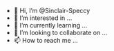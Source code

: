 - 👋 Hi, I’m @Sinclair-Speccy
- 👀 I’m interested in ...
- 🌱 I’m currently learning ...
- 💞️ I’m looking to collaborate on ...
- 📫 How to reach me ...

<!---
Sinclair-Speccy/Sinclair-Speccy is a ✨ special ✨ repository because its `README.md` (this file) appears on your GitHub profile.
You can click the Preview link to take a look at your changes.
--->
